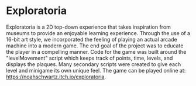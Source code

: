 # Exploratoria
Exploratoria is a 2D top-down experience that takes inspiration from museums to provide an enjoyable learning experience. Through the use of a 16-bit art style, we incorporated the feeling of playing an actual arcade machine into a modern game. The end goal of the project was to educate the player in a compelling manner. Code for the game was built around the "levelMovement" script which keeps track of points, time, levels, and displays the plaques. Many secondary scripts were created to give each level and minigame its own unique feel. The game can be played online at: https://noahschwartz.itch.io/exploratoria. 

